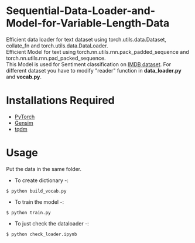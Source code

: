 # Sequential-Data-Loader-and-Model-for-Variable-Length-Data
Efficient data loader for text dataset using torch.utils.data.Dataset, collate_fn and torch.utils.data.DataLoader. <br />
Efficient Model for text using torch.nn.utils.rnn.pack_padded_sequence and torch.nn.utils.rnn.pad_packed_sequence. <br />
This Model is used for Sentiment classification on [IMDB dataset](http://ai.stanford.edu/~amaas/data/sentiment/). 
For different dataset you have to modify "reader" function in **data_loader.py** and **vocab.py**.

# Installations Required

* [PyTorch](https://pytorch.org)
* [Gensim](https://radimrehurek.com/gensim/index.html)
* [tqdm](https://github.com/tqdm/tqdm)

# Usage
Put the data in the same folder. 
* To create dictionary -:
```
$ python build_vocab.py
```
* To train the model -:
```
$ python train.py
```
* To just check the dataloader -:
```
$ python check_loader.ipynb
```

